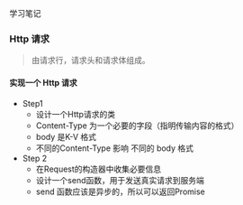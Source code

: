 学习笔记
### Http 请求
> 由请求行，请求头和请求体组成。
#### 实现一个 Http 请求
- Step1
  - 设计一个Http请求的类
  - Content-Type 为一个必要的字段（指明传输内容的格式）
  - body 是K-V 格式
  - 不同的Content-Type 影响 不同的 body 格式
- Step 2
  - 在Request的构造器中收集必要信息
  - 设计一个send函数，用于发送真实请求到服务端
  - send 函数应该是异步的，所以可以返回Promise
